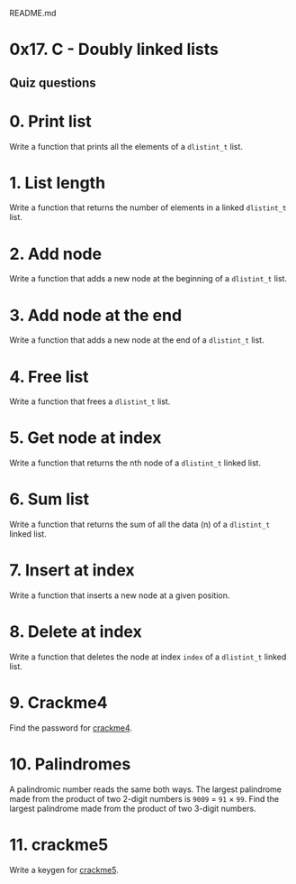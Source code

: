 README.md

0x17. C - Doubly linked lists
=============================

Quiz questions
--------------

# 0\. Print list
Write a function that prints all the elements of a `dlistint_t` list.

# 1\. List length
Write a function that returns the number of elements in a linked `dlistint_t` list.

# 2\. Add node
Write a function that adds a new node at the beginning of a `dlistint_t` list.

# 3\. Add node at the end
Write a function that adds a new node at the end of a `dlistint_t` list.

# 4\. Free list
Write a function that frees a `dlistint_t` list.

# 5\. Get node at index
Write a function that returns the nth node of a `dlistint_t` linked list.

# 6\. Sum list
Write a function that returns the sum of all the data (n) of a `dlistint_t` linked list.

# 7\. Insert at index
Write a function that inserts a new node at a given position.

# 8\. Delete at index
Write a function that deletes the node at index `index` of a `dlistint_t` linked list.

# 9\. Crackme4
Find the password for [crackme4](https://github.com/holbertonschool/0x17.c "crackme4").

# 10\. Palindromes
A palindromic number reads the same both ways. The largest palindrome made from the product of two 2-digit numbers is `9009` = `91` × `99`.
Find the largest palindrome made from the product of two 3-digit numbers.

# 11\. crackme5
Write a keygen for [crackme5](https://github.com/holbertonschool/0x17.c "crackme5").
